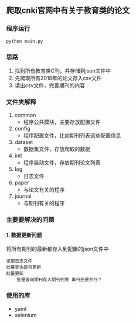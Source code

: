 ## 爬取cnki官网中有关于教育类的论文
### 程序运行
```
python main.py
```
### 思路
1. 找到所有教育类C刊，并存储到json文件中
2. 先爬取所有2018年的论文存入csv文件
3. 读出csv文件，完善期刊的内容

### 文件夹解释
1. common
    - 程序公共模块，主要存放配置文件
2. config
    - 程序配置文件，比如期刊列表这些配置信息
3. dataset
    - 数据集文件，存放爬取的数据
4. init
    - 程序启动文件，存放期刊论文列表
5. log
    - 日志文件
6. paper
    - 与论文有关的程序
7. journal
    - 与期刊有关的程序

### 主要要解决的问题
#### 1. 数据更新问题
将所有期刊的最新都存入到配置的json文件中
```
读取日志文件
批量查询是否更新
批量更新
    批量查询期刊存入期刊列表 串行还是并行？
```

### 使用的库
- yaml
- selenium